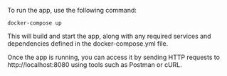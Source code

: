 To run the app, use the following command:

```
docker-compose up
```

This will build and start the app, along with any required services and dependencies defined in the docker-compose.yml file.

Once the app is running, you can access it by sending HTTP requests to http://localhost:8080 using tools such as Postman or cURL.